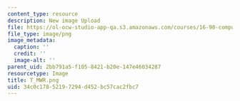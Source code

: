```yaml
---
content_type: resource
description: New image Upload
file: https://ol-ocw-studio-app-qa.s3.amazonaws.com/courses/16-90-computational-methods-in-aerospace-engineering-spring-2014/34c0c17852197294d452bc57cac2fbc7_T_MWR.png
file_type: image/png
image_metadata:
  caption: ''
  credit: ''
  image-alt: ''
parent_uid: 2bb791a5-f105-8421-b20e-147e46034287
resourcetype: Image
title: T_MWR.png
uid: 34c0c178-5219-7294-d452-bc57cac2fbc7
---
```

